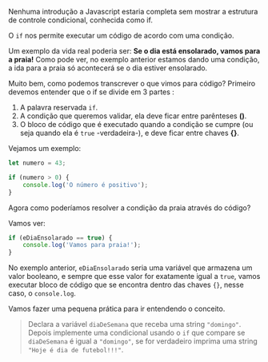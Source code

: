 Nenhuma introdução a Javascript estaria completa sem mostrar a estrutura de controle condicional, conhecida como if.

O `if` nos permite executar um código de acordo com uma condição.

Um exemplo da vida real poderia ser:
**Se o dia está ensolarado, vamos para a praia!** Como pode ver, no exemplo anterior estamos dando uma condição, a ida para a praia só acontecerá se o dia estiver ensolarado.

Muito bem, como podemos transcrever o que vimos para  código? Primeiro devemos entender que o if se divide em 3 partes :

1. A palavra reservada `if`.
2. A condição que queremos validar, ela deve ficar entre parênteses **()**.
3. O bloco de código que é executado quando a condição se cumpre (ou seja quando ela é `true` -verdadeira-), e deve ficar entre chaves **{}**.

Vejamos um exemplo:

```javascript
let numero = 43;

if (numero > 0) {
	console.log('O número é positivo');
}
```

Agora como poderíamos resolver a condição da praia através do código?

Vamos ver:

```javascript
if (eDiaEnsolarado == true) {
	console.log('Vamos para praia!');
}
```

No exemplo anterior, `eDiaEnsolarado` seria uma variável que armazena um valor booleano, e sempre que  esse valor for exatamente igual a `true`, vamos executar bloco de código que se encontra dentro das chaves  `{}`,  nesse caso, o `console.log`.

Vamos fazer uma pequena prática para ir entendendo o conceito.

> Declara a variável `diaDeSemana` que receba uma string `"domingo"`. Depois implemente uma condicional usando o `if` que compare se `diaDeSemana` é igual a `"domingo"`, se for verdadeiro imprima uma string `"Hoje é dia de futebol!!!"`.
